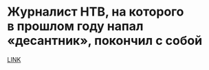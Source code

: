 # Журналист НТВ, на которого в прошлом году напал «десантник», покончил с собой



[LINK](https://varlamov.ru/3154099.html)